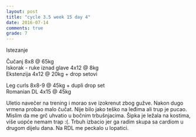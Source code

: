 ```yaml
---
layout: post
title: "cycle 3.5 week 15 day 4"
date: 2016-07-14
comments: true
grade: 7
---
```


Istezanje

Čučanj 8x8 @ 65kg  
Iskorak - ruke iznad glave 4x12 @ 8kg  
Ekstenzija 4x12 @ 20kg + drop setovi        

Leg curls 8x8-9 @ 45kg + dupli drop set   
Romanian DL 4x15 @ 45kg  

Uletio navečer na trening i morao sve izokrenut zbog gužve. Nakon dugo vrmena probao malo čučat. Nije bilo jako teško na leđima ali trup je pucao. Mislim da me grč uhvatio u bočnim trbušnjacima. Šipka je ležala na kostima, više uopće nemam trap :(. Trbuh izbacio jer ga radim skupa sa cardiom u drugom dijelu dana. Na RDL me peckalo u lopatici.
